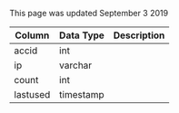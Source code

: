This page was updated September 3 2019

| Column   | Data Type | Description |
| -------- | --------- | ----------- |
| accid    | int       |             |
| ip       | varchar   |             |
| count    | int       |             |
| lastused | timestamp |             |